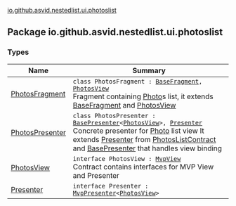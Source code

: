 [io.github.asvid.nestedlist.ui.photoslist](./index.md)

## Package io.github.asvid.nestedlist.ui.photoslist

### Types

| Name | Summary |
|---|---|
| [PhotosFragment](-photos-fragment/index.md) | `class PhotosFragment : `[`BaseFragment`](../io.github.asvid.nestedlist.ui/-base-fragment/index.md)`, `[`PhotosView`](-photos-view/index.md)<br>Fragment containing [Photo](#)s list, it extends [BaseFragment](../io.github.asvid.nestedlist.ui/-base-fragment/index.md) and [PhotosView](-photos-view/index.md) |
| [PhotosPresenter](-photos-presenter/index.md) | `class PhotosPresenter : `[`BasePresenter`](../io.github.asvid.nestedlist.ui.mvp/-base-presenter/index.md)`<`[`PhotosView`](-photos-view/index.md)`>, `[`Presenter`](-presenter/index.md)<br>Concrete presenter for [Photo](#) list view It extends [Presenter](-presenter/index.md) from [PhotosListContract](#) and [BasePresenter](../io.github.asvid.nestedlist.ui.mvp/-base-presenter/index.md) that handles view binding |
| [PhotosView](-photos-view/index.md) | `interface PhotosView : `[`MvpView`](../io.github.asvid.nestedlist.ui.mvp/-mvp-view.md)<br>Contract contains interfaces for MVP View and Presenter |
| [Presenter](-presenter/index.md) | `interface Presenter : `[`MvpPresenter`](../io.github.asvid.nestedlist.ui.mvp/-mvp-presenter/index.md)`<`[`PhotosView`](-photos-view/index.md)`>` |
